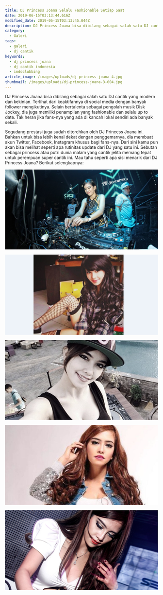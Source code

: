 ```yaml
---
title: DJ Princess Joana Selalu Fashionable Setiap Saat
date: 2019-06-15T03:13:44.616Z
modified_date: 2019-06-15T03:13:45.044Z
description: DJ Princess Joana bisa dibilang sebagai salah satu DJ cantik yang modern dan kekinian. Terlihat dari keaktifannya di social media dengan banyak follower.
category:
  - Galeri
tags:
  - galeri
  - dj cantik
keywords:
  - dj princess joana
  - dj cantik indonesia
  - indoclubbing
article_image: /images/uploads/dj-princess-joana-4.jpg
thumbnail: /images/uploads/dj-princess-joana-3-004.jpg
---
```

DJ Princess Joana bisa dibilang sebagai salah satu DJ cantik yang modern dan kekinian. Terlihat dari keaktifannya di social media dengan banyak follower mengikutinya. Selain bertalenta sebagai pengolah musik Disk Jockey, dia juga memiliki penampilan yang fashionable dan selalu up to date. Tak heran jika fans-nya yang ada di kancah lokal sendiri ada banyak sekali. 

Segudang prestasi juga sudah ditorehkan oleh DJ Princess Joana ini. Bahkan untuk bisa lebih kenal dekat dengan penggemarnya, dia membuat akun Twitter, Facebook, Instagram khusus bagi fans-nya. Dari sini kamu pun akan bisa melihat seperti apa rutinitas update dari DJ yang satu ini. Sebutan sebagai princess atau putri dunia malam yang cantik jelita memang tepat untuk perempuan super cantik ini. Mau tahu seperti apa sisi menarik dari DJ Princess Joana? Berikut selengkapnya:

![DJ Princess Joana Selalu Fashionable Setiap Saat](/images/uploads/dj-princess-joana-4.jpg)

![DJ Princess Joana Selalu Fashionable Setiap Saat](/images/uploads/dj-princess-joana-6.jpg)

![DJ Princess Joana Selalu Fashionable Setiap Saat](/images/uploads/dj-princess-joana-3.jpg)

![DJ Princess Joana Selalu Fashionable Setiap Saat](/images/uploads/dj-princess-joana-2.jpg)

![DJ Princess Joana Selalu Fashionable Setiap Saat](/images/uploads/dj-princess-joana-1.jpg)
